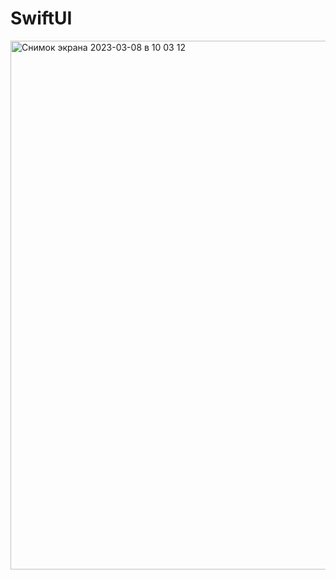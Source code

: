 # SwiftUI

<img width="846" alt="Снимок экрана 2023-03-08 в 10 03 12" src="https://user-images.githubusercontent.com/43171309/223642426-69ceafdb-03ef-4035-96d9-98e00644dc5d.png">
